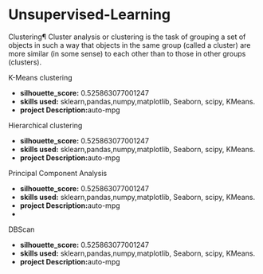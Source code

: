 #  Unsupervised-Learning

Clustering¶ Cluster analysis or clustering is the task of grouping a set of objects in such a way that objects in the same group (called a cluster) are more similar (in some sense) to each other than to those in other groups (clusters).

K-Means clustering
- <b>silhouette_score:</b> 0.525863077001247
- <b>skills used:</b> sklearn,pandas,numpy,matplotlib, Seaborn, scipy, KMeans.
- <b>project Description:</b>auto-mpg

 Hierarchical clustering
 
 - <b>silhouette_score:</b> 0.525863077001247
- <b>skills used:</b> sklearn,pandas,numpy,matplotlib, Seaborn, scipy, KMeans.
- <b>project Description:</b>auto-mpg

Principal Component Analysis

- <b>silhouette_score:</b> 0.525863077001247
- <b>skills used:</b> sklearn,pandas,numpy,matplotlib, Seaborn, scipy, KMeans.
- <b>project Description:</b>auto-mpg
- 
 DBScan 
 
 - <b>silhouette_score:</b> 0.525863077001247
- <b>skills used:</b> sklearn,pandas,numpy,matplotlib, Seaborn, scipy, KMeans.
- <b>project Description:</b>auto-mpg
